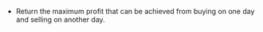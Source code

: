 -   Return the maximum profit that can be achieved from buying on one day and selling on another day.
